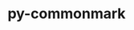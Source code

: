 ---
title: "py-commonmark"
layout: cache
categories: [package, develop-2024-05-12]
meta: {"versions": ["0.9.1"], "compilers": ["gcc@=11.4.0", "gcc@=9.4.0", "oneapi@=2024.0.0"], "oss": ["ubuntu20.04", "ubuntu22.04"], "platforms": ["linux"], "targets": ["ppc64le", "x86_64_v3"], "stacks": ["e4s", "e4s-oneapi", "e4s-power", "root"], "num_specs": 3, "num_specs_by_stack": {"root": 3, "e4s-power": 1, "e4s": 1, "e4s-oneapi": 1}}
spec_details: [{"hash": "6cps2euu4qmdz7p6jdbnocouxfpbj2rn", "compiler": "gcc@=9.4.0", "versions": ["0.9.1"], "os": "ubuntu20.04", "platform": "linux", "target": "ppc64le", "variants": ["build_system=python_pip"], "stacks": ["root", "e4s-power"], "size": "-", "tarball": "https://binaries.spack.io/releases/develop-2024-05-12/build_cache/linux-ubuntu20.04-ppc64le/gcc-9.4.0/py-commonmark-0.9.1/linux-ubuntu20.04-ppc64le-gcc-9.4.0-py-commonmark-0.9.1-6cps2euu4qmdz7p6jdbnocouxfpbj2rn.spack"}, {"hash": "r5yixg3bgchmyoxxwbhq4muqngoje354", "compiler": "gcc@=11.4.0", "versions": ["0.9.1"], "os": "ubuntu22.04", "platform": "linux", "target": "x86_64_v3", "variants": ["build_system=python_pip"], "stacks": ["root", "e4s"], "size": "-", "tarball": "https://binaries.spack.io/releases/develop-2024-05-12/build_cache/linux-ubuntu22.04-x86_64_v3/gcc-11.4.0/py-commonmark-0.9.1/linux-ubuntu22.04-x86_64_v3-gcc-11.4.0-py-commonmark-0.9.1-r5yixg3bgchmyoxxwbhq4muqngoje354.spack"}, {"hash": "44v2eyxsxd3sndwbpiijl4yscera6sor", "compiler": "oneapi@=2024.0.0", "versions": ["0.9.1"], "os": "ubuntu22.04", "platform": "linux", "target": "x86_64_v3", "variants": ["build_system=python_pip"], "stacks": ["root", "e4s-oneapi"], "size": "-", "tarball": "https://binaries.spack.io/releases/develop-2024-05-12/build_cache/linux-ubuntu22.04-x86_64_v3/oneapi-2024.0.0/py-commonmark-0.9.1/linux-ubuntu22.04-x86_64_v3-oneapi-2024.0.0-py-commonmark-0.9.1-44v2eyxsxd3sndwbpiijl4yscera6sor.spack"}]
---